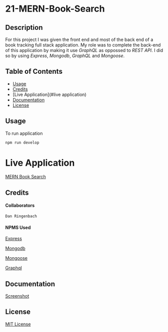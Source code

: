 # 21-MERN-Book-Search

## Description
For this project I was given the front end and most of the back end of a book tracking full stack application.  My role was to complete the back-end of this application by making it use *GraphQL* as oppossed to *REST API*.  I did so by using *Express*, *Mongodb*, *GraphQL* and *Mongoose*. 

## Table of Contents

- [Usage](#usage)
- [Credits](#credits)
- [Live Application](#live application)
- [Documentation](#documentation)
- [License](#license)

## Usage
To run application 

```bash
npm run develop
```
# Live Application
[MERN Book Search](https://dan-ringenbach-book-search.herokuapp.com/)

## Credits
#### Collaborators
    Dan Ringenbach
#### NPMS Used

[Express](https://www.npmjs.com/package/express)

[Mongodb](https://www.npmjs.com/package/mongodb)

[Mongoose](https://www.npmjs.com/package/mongoose)

[Graphql](https://www.npmjs.com/package/graphql)

## Documentation

[Screenshot](client/public/screenshot)

## License

[MIT License](license.txt)
